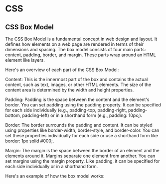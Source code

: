 # CSS  
## CSS Box Model
The CSS Box Model is a fundamental concept in web design and layout. It defines how elements on a web page are rendered in terms of their dimensions and spacing. The box model consists of four main parts: content, padding, border, and margin. These parts wrap around an HTML element like layers.  

Here's an overview of each part of the CSS Box Model:  

Content: This is the innermost part of the box and contains the actual content, such as text, images, or other HTML elements. The size of the content area is determined by the width and height properties.  

Padding: Padding is the space between the content and the element's border. You can set padding using the padding property. It can be specified for each side individually (e.g., padding-top, padding-right, padding-bottom, padding-left) or in a shorthand form (e.g., padding: 10px;).  

Border: The border surrounds the padding and content. It can be styled using properties like border-width, border-style, and border-color. You can set these properties individually for each side or use a shorthand form like border: 1px solid #000;.

Margin: The margin is the space between the border of an element and the elements around it. Margins separate one element from another. You can set margins using the margin property. Like padding, it can be specified for each side individually or in a shorthand form.

Here's an example of how the box model works:
